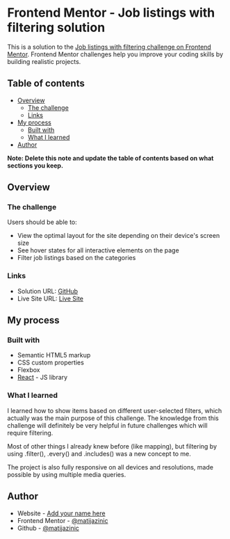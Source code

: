 # Frontend Mentor - Job listings with filtering solution

This is a solution to the [Job listings with filtering challenge on Frontend Mentor](https://www.frontendmentor.io/challenges/job-listings-with-filtering-ivstIPCt). Frontend Mentor challenges help you improve your coding skills by building realistic projects.

## Table of contents

- [Overview](#overview)
  - [The challenge](#the-challenge)
  - [Links](#links)
- [My process](#my-process)
  - [Built with](#built-with)
  - [What I learned](#what-i-learned)
- [Author](#author)

**Note: Delete this note and update the table of contents based on what sections you keep.**

## Overview

### The challenge

Users should be able to:

- View the optimal layout for the site depending on their device's screen size
- See hover states for all interactive elements on the page
- Filter job listings based on the categories

### Links

- Solution URL: [GitHub](https://github.com/matijazinic/job-listings-with-filtering)
- Live Site URL: [Live Site](https://matijazinic.github.io/job-listings-with-filtering)

## My process

### Built with

- Semantic HTML5 markup
- CSS custom properties
- Flexbox
- [React](https://reactjs.org/) - JS library

### What I learned

I learned how to show items based on different user-selected filters, which actually was the main purpose of this challenge. The knowledge from this challenge will definitely be very helpful in future challenges which will require filtering.

Most of other things I already knew before (like mapping), but filtering by using .filter(), .every() and .includes() was a new concept to me.

The project is also fully responsive on all devices and resolutions, made possible by using multiple media queries.

## Author

- Website - [Add your name here](https://www.your-site.com)
- Frontend Mentor - [@matijazinic](https://www.frontendmentor.io/profile/matijazinic)
- Github - [@matijazinic](https://www.github.com/matijazinic)
